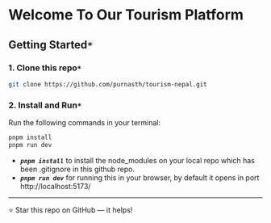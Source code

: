 # Welcome To Our Tourism Platform

## Getting Started`*`

### 1. Clone this repo`*`

```sh
git clone https://github.com/purnasth/tourism-nepal.git
```

### 2. Install and Run`*`

Run the following commands in your terminal:

```sh
pnpm install
pnpm run dev
```

- <b><em>`pnpm install`</em></b> to install the node_modules on your local repo which has been .gitignore in this github repo.
- <b><em>`pnpm run dev`</em></b> for running this in your browser, by default it opens in port http://localhost:5173/

---

⭐ Star this repo on GitHub — it helps!